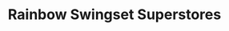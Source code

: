 ---
title: "Rainbow Swingset Superstores"
url: /columbia/rainbow-swingset-superstores/
shop: Allgemein
---